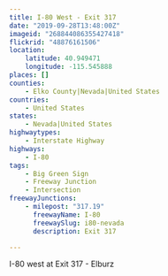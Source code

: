 ```yaml
---
title: I-80 West - Exit 317
date: "2019-09-28T13:48:00Z"
imageid: "268844086355427418"
flickrid: "48876161506"
location:
    latitude: 40.949471
    longitude: -115.545888
places: []
counties:
    - Elko County|Nevada|United States
countries:
    - United States
states:
    - Nevada|United States
highwaytypes:
    - Interstate Highway
highways:
    - I-80
tags:
    - Big Green Sign
    - Freeway Junction
    - Intersection
freewayJunctions:
    - milepost: "317.19"
      freewayName: I-80
      freewaySlug: i80-nevada
      description: Exit 317

---
```

I-80 west at Exit 317 - Elburz